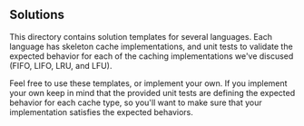 ## Solutions
This directory contains solution templates for several languages. Each language has skeleton cache implementations, and unit tests to validate the expected behavior for each of the caching implementations we've discused (FIFO, LIFO, LRU, and LFU).

Feel free to use these templates, or implement your own. If you implement your own keep in mind that the provided unit tests are defining the expected behavior for each cache type, so you'll want to make sure that your implementation satisfies the expected behaviors.
